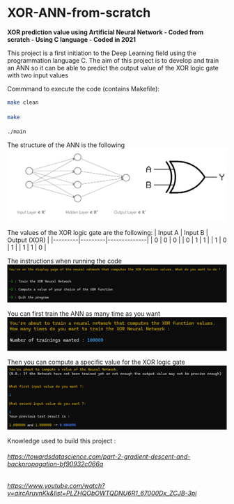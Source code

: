 # XOR-ANN-from-scratch
**XOR prediction value using Artificial Neural Network - Coded from scratch - Using C language - Coded in 2021** 

This project is a first initiation to the Deep Learning field using the programmation language C. The aim of this project is to develop and train an ANN so it can be able to predict the output value of the XOR logic gate with two input values

Commmand to execute the code (contains Makefile): 
```bash
make clean

make

./main
```

The structure of the ANN is the following
![ANN structure](images/ANN_structure.PNG)

The values of the XOR logic gate are the following: 
| Input A | Input B | Output (XOR) |
|---------|---------|--------------|
|    0    |    0    |      0       |
|    0    |    1    |      1       |
|    1    |    0    |      1       |
|    1    |    1    |      0       |



The instructions when running the code
![Instructions](images/Instructions.PNG)



You can first train the ANN as many time as you want 
![Trainig instructions](images/Training.PNG)



Then you can compute a specific value for the XOR logic gate 
![Test instructions](images/Test.PNG)




Knowledge used to build this project : 
###### https://towardsdatascience.com/part-2-gradient-descent-and-backpropagation-bf90932c066a
###### https://www.youtube.com/watch?v=aircAruvnKk&list=PLZHQObOWTQDNU6R1_67000Dx_ZCJB-3pi


